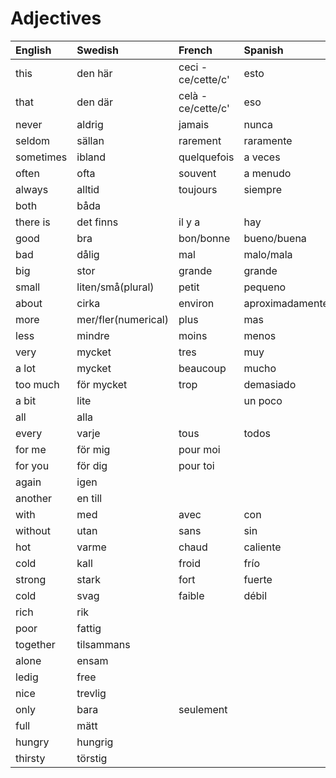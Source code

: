 # Adjectives

| English   | Swedish             | French             | Spanish         | Portugese         | Italian         |
| :-------- | :------------------ | :----------------- | :-------------- | :---------------- | :-------------- |
| this      | den här             | ceci - ce/cette/c' | esto            |                   |                 |
| that      | den där             | celà - ce/cette/c' | eso             |                   |                 |
| never     | aldrig              | jamais             | nunca           |                   |                 |
| seldom    | sällan              | rarement           | raramente       |
| sometimes | ibland              | quelquefois        | a veces         |                   |                 |
| often     | ofta                | souvent            | a menudo        |
| always    | alltid              | toujours           | siempre         | sempre            | sempre          |
| both      | båda                |                    |                 |                   |                 |
| there is  | det finns           | il y a             | hay             |                   |                 |
| good      | bra                 | bon/bonne          | bueno/buena     | bom/boa/bons/boas | buono           |
| bad       | dålig               | mal                | malo/mala       | mau               | cattivo/cattiva |
| big       | stor                | grande             | grande          |                   |                 |
| small     | liten/små(plural)   | petit              | pequeno         |                   |                 |
| about     | cirka               | environ            | aproximadamente |                   |                 |
| more      | mer/fler(numerical) | plus               | mas             |                   |                 |
| less      | mindre              | moins              | menos           |                   |                 |
| very      | mycket              | tres               | muy             | muito             | molto           |
| a lot     | mycket              | beaucoup           | mucho           |                   |                 |
| too much  | för mycket          | trop               | demasiado       |                   | troppo          |
| a bit     | lite                |                    | un poco         |                   |                 |
| all       | alla                |                    |                 |                   |                 |
| every     | varje               | tous               | todos           |                   |                 |
| for me    | för mig             | pour moi           |                 |                   |                 |
| for you   | för dig             | pour toi           |                 |                   |                 |
| again     | igen                |                    |                 |                   |                 |
| another   | en till             |                    |                 |                   |                 |
| with      | med                 | avec               | con             |                   |                 |
| without   | utan                | sans               | sin             |                   |                 |
| hot       | varme               | chaud              | caliente        |                   |                 |
| cold      | kall                | froid              | frío            |                   |                 |
| strong    | stark               | fort               | fuerte          |                   |                 |
| cold      | svag                | faible             | débil           |                   |                 |
| rich      | rik                 |
| poor      | fattig              |
| together  | tilsammans          |
| alone     | ensam               |
| ledig     | free                |
| nice      | trevlig             |
| only      | bara                | seulement          |
| full      | mätt                |
| hungry    | hungrig             |
| thirsty   | törstig             |
